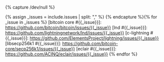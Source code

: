 {% capture /dev/null %}
<!--
issues.md: creates Markdown referency-style links to issues and pull
requests in the Bitcoin Core, LND, C-Lightning, and libsecp256k1 repositories.

When changing this file, a good test to run to ensure that all links are
working is the htmlproofer line from the Makefile with the
"disable-external" parameter removed.  Beware that this can be bandwidth
intensive and that you might get throttled/banned for suspected website
scraping.

  Input:
    - issues: (CSV) the issue numbers to create links for separated by
      commas with no spaces.  For a given number, a separate link will
      be created for *all* suppored repositories

  Output:
    List of Markdown reference-style links

  Example:
    Input:
      % include linkers/issues.md issues="123,456" %
    Output
      [bitcoin core #123]: https://github.com/bitcoin/bitcoin/issues/123
      [lnd #123]: https://github.com/lightningnetwork/lnd/issues/123
      [bitcoin core #456]: https://github.com/bitcoin/bitcoin/issues/456
      [lnd #456]: https://github.com/lightningnetwork/lnd/issues/456
-->
{% assign _issues = include.issues | split: "," %}
{% endcapture %}{% for _issue in _issues %}
[bitcoin core #{{_issue}}]: https://github.com/bitcoin/bitcoin/issues/{{_issue}}
[lnd #{{_issue}}]: https://github.com/lightningnetwork/lnd/issues/{{_issue}}
[c-lightning #{{_issue}}]: https://github.com/ElementsProject/lightning/issues/{{_issue}}
[libsecp256k1 #{{_issue}}]: https://github.com/bitcoin-core/secp256k1/issues/{{_issue}}
[eclair #{{_issue}}]: https://github.com/ACINQ/eclair/issues/{{_issue}}
{% endfor %}
